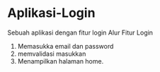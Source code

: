 # Aplikasi-Login
Sebuah aplikasi dengan fitur login
Alur Fitur Login
1. Memasukka email dan password
2. memvalidasi masukkan
3. Menampilkan halaman home.
